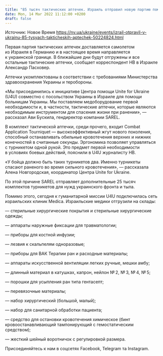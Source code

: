 ```yaml
---
title: "85 тысяч тактических аптечек. Израиль отправил новую партию помощи Украине"
date: Mon, 14 Mar 2022 11:12:00 +0200
draft: false
---
```

Источник: Новое Время https://nv.ua/ukraine/events/izrail-otpravil-v-ukrainu-85-tysyach-takticheskih-aptechek-50224824.html


 Первая партия тактических аптечек доставляется самолетом из Израиля в Германию и в настоящее время направляется к украинской границе. В ближайшие дни будут отгружены и все остальные тактические аптечки, сообщает корреспондент НВ в Израиле Александр Пасховер.

Аптечки укомплектованы в соответствии с требованиями Министерства здравоохранения Украины и теробороны.

«Мы присоединились к инициативе Центра помощи Unite for Ukraine (U4U) совместно с посольством Украины в Израиле для помощи больницам Украины. Мы поставляем медоборудование первой необходимости и, в частности, тактические аптечки, которые являются необходимым инструментом для спасения жизни при ранении», — рассказал Ави Бускила, гендиректор компании SAREL.

В комплект тактической аптечки, среди прочего, входит Combat Application Tourniquet — высокоэффективный жгут нового поколения, способный останавливать обильные кровотечения верхних и нижних конечностей в считанные секунды. Эргономика позволяет управляться с турникетом одной рукой. Это предмет первой необходимости в условиях боевых действий, пояснили в U4U журналисту НВ.

«У бойца должно быть таких турникетов два. Именно турникеты спасают раненого во время сильного кровотечения», — рассказала Алена Новгородская, координатор Центра Unite for Ukraine.

По этой причине SAREL отправляет дополнительные 25 тысяч комплектов турникетов для нужд украинского фронта и тыла.

Помимо этого, сегодня к гуманитарной миссии U4U подключилась сеть израильских клиник Medica. Израильские медики отгрузили на склады:

— стерильные хирургические покрытия и стерильные хирургические одежды;

— аппараты наружные фиксации для травматологии;

— приборы для костной инфузии;

— лезвия к скальпелям одноразовые;

— приборы для ВАК Терапии ран и расходные материалы;

— аппараты искусственной вентиляции легких ручные, мешки амбу;

— длинный материал в катушках, капрон, нейлон № 2, № 3, № 4, № 5;

— порошки для усыпления ран типа гентасепт;

— перевязочные материалы;

— набор хирургический (большой, малый);

— набор для санитарной обработки пациента;

— средство для остановки кровотечения химическое (бинт кровоостанавливающий тампонирующий с гемостатическим средством);

— жесткий шейный воротничок с регулировкой размера.

Присоединяйтесь к нам в соцсетях Facebook, Telegram та Instagram.
